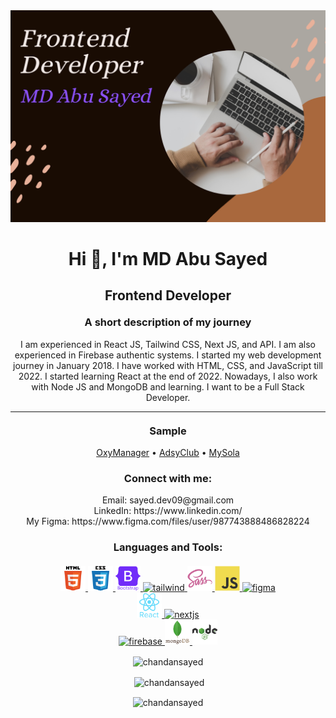 <img src="images/banner.png" alt="My Banner" />
<h1 align="center">Hi 👋, I'm MD Abu Sayed</h1>
<h2 align="center">Frontend Developer</h2>

<h3 align="center" style="margin-top: 20px;">A short description of my journey</h3>
<p align="center">I am experienced in React JS, Tailwind CSS, Next JS, and API. I am also experienced in Firebase authentic systems. I started my web development journey in January 2018. I have worked with HTML, CSS, and JavaScript till 2022. I started learning React at the end of 2022. Nowadays, I also work with Node JS and MongoDB and learning. I want to be a Full Stack Developer.</p>
<hr>
<h3 align="center" style="margin-top: 20px;">Sample</h3>

<p align="center">
  <a href="https://oxymanager.com/" target="_blank">OxyManager</a>
  •
  <a href="https://adsyclub.com/" target="_blank">AdsyClub</a>
  •
  <a href="https://mysola.io/" target="_blank">MySola</a>
</p>

<h3 align="center">Connect with me:</h3>

<p align="center">
Email: sayed.dev09@gmail.com
<br/>
LinkedIn: https://www.linkedin.com/
<br>
My Figma: https://www.figma.com/files/user/987743888486828224
</p>

<h3 align="center" style="margin-bottom: 20px;">Languages and Tools:</h3>
<p align="center">
<a href="https://www.w3.org/html/" target="_blank" rel="noreferrer"> <img src="https://raw.githubusercontent.com/devicons/devicon/master/icons/html5/html5-original-wordmark.svg" alt="html5" width="40" height="40"/> </a><a href="https://www.w3schools.com/css/" target="_blank" rel="noreferrer"> <img src="https://raw.githubusercontent.com/devicons/devicon/master/icons/css3/css3-original-wordmark.svg" alt="css3" width="40" height="40"/> </a><a href="https://getbootstrap.com" target="_blank" rel="noreferrer"> <img src="https://raw.githubusercontent.com/devicons/devicon/master/icons/bootstrap/bootstrap-plain-wordmark.svg" alt="bootstrap" width="40" height="40"/> </a><a href="https://tailwindcss.com/" target="_blank" rel="noreferrer"> <img src="https://www.vectorlogo.zone/logos/tailwindcss/tailwindcss-icon.svg" alt="tailwind" width="40" height="40"/> </a> <a href="https://sass-lang.com" target="_blank" rel="noreferrer"> <img src="https://raw.githubusercontent.com/devicons/devicon/master/icons/sass/sass-original.svg" alt="sass" width="40" height="40"/> </a><a href="https://developer.mozilla.org/en-US/docs/Web/JavaScript" target="_blank" rel="noreferrer"> <img src="https://raw.githubusercontent.com/devicons/devicon/master/icons/javascript/javascript-original.svg" alt="javascript" width="40" height="40"/> </a><a href="https://www.figma.com/" target="_blank" rel="noreferrer"> <img src="https://www.vectorlogo.zone/logos/figma/figma-icon.svg" alt="figma" width="40" height="40"/> </a><br><a href="https://reactjs.org/" target="_blank" rel="noreferrer"> <img src="https://raw.githubusercontent.com/devicons/devicon/master/icons/react/react-original-wordmark.svg" alt="react" width="40" height="40"/> </a> <a href="https://nextjs.org/" target="_blank" rel="noreferrer"> <img src="https://cdn.worldvectorlogo.com/logos/nextjs-2.svg" alt="nextjs" width="40" height="40"/> </a> <br><a href="https://firebase.google.com/" target="_blank" rel="noreferrer"> <img src="https://www.vectorlogo.zone/logos/firebase/firebase-icon.svg" alt="firebase" width="40" height="40"/> </a><a href="https://www.mongodb.com/" target="_blank" rel="noreferrer"> <img src="https://raw.githubusercontent.com/devicons/devicon/master/icons/mongodb/mongodb-original-wordmark.svg" alt="mongodb" width="40" height="40"/> </a><a href="https://nodejs.org" target="_blank" rel="noreferrer"> <img src="https://raw.githubusercontent.com/devicons/devicon/master/icons/nodejs/nodejs-original-wordmark.svg" alt="nodejs" width="40" height="40"/> </a>
</p>

<p align="center"><img align="center" src="https://github-readme-stats.vercel.app/api/top-langs?username=chandansayed&show_icons=true&locale=en&layout=compact" alt="chandansayed" /></p>

<p align="center">&nbsp;<img align="center" src="https://github-readme-stats.vercel.app/api?username=chandansayed&show_icons=true&locale=en" alt="chandansayed" /></p>

<p align="center"><img align="center" src="https://github-readme-streak-stats.herokuapp.com/?user=chandansayed&" alt="chandansayed" /></p>
